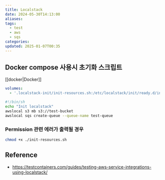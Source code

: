 ```yaml
---
title: Localstack
date: 2024-05-30T14:13:00
aliases: 
tags:
  - test
  - aws
  - sqs
categories: 
updated: 2025-01-07T00:35
---
```


## Docker compose 사용시 초기화 스크립트

[[docker|Docker]]

```yaml
volumes:
  - '.localstack-init/init-resources.sh:/etc/localstack/init/ready.d/init-resources.sh'
```

```bash
#!/bin/sh
echo "Init localstack"
awslocal s3 mb s3://test-bucket
awslocal sqs create-queue --queue-name test-queue
```

### Permission 관련 에러가 출력될 경우

```bash
chmod +x ./init-resources.sh
```

## Reference

- https://testcontainers.com/guides/testing-aws-service-integrations-using-localstack/
